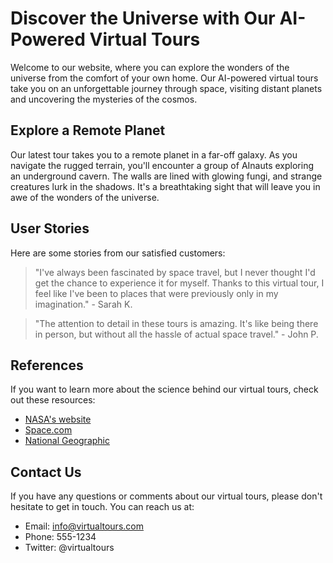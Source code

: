 <!--font:Poppins-->

# Discover the Universe with Our AI-Powered Virtual Tours

Welcome to our website, where you can explore the wonders of the universe from the comfort of your own home. Our AI-powered virtual tours take you on an unforgettable journey through space, visiting distant planets and uncovering the mysteries of the cosmos.

## Explore a Remote Planet

Our latest tour takes you to a remote planet in a far-off galaxy. As you navigate the rugged terrain, you'll encounter a group of AInauts exploring an underground cavern. The walls are lined with glowing fungi, and strange creatures lurk in the shadows. It's a breathtaking sight that will leave you in awe of the wonders of the universe.

## User Stories

Here are some stories from our satisfied customers:

> "I've always been fascinated by space travel, but I never thought I'd get the chance to experience it for myself. Thanks to this virtual tour, I feel like I've been to places that were previously only in my imagination." - Sarah K.

> "The attention to detail in these tours is amazing. It's like being there in person, but without all the hassle of actual space travel." - John P.

## References

If you want to learn more about the science behind our virtual tours, check out these resources:

- [NASA's website](#)
- [Space.com](#)
- [National Geographic](#)

## Contact Us

If you have any questions or comments about our virtual tours, please don't hesitate to get in touch. You can reach us at:

- Email: info@virtualtours.com
- Phone: 555-1234
- Twitter: @virtualtours

<!--

Write me content for website with wallpaper which alt text is:

"A group of AInauts exploring an underground cavern on a distant planet, with glowing fungi and strange creatures all around them."

The name/title of the page should not be 1:1 copy of the alt text but rather a real content of the website which is using this wallpaper.

- Use markdown format 
- Start with heading
- Heading should be short and concise
- The content should look like a real website 
- The website should not be about the wallpaper, wallpaper is just a related background
- Heading should be contain work "wallpaper" or "background"
- Include real sections like references, contact, user stories, etc. use things relevant to the page purpose.
- Feel free to use structure like headings, bullets, numbering, blockquotes, paragraphs, horizontal lines, etc.
- You can use formatting like bold or _italic_
- You can include UTF-8 emojis
- Links should be only #hash anchors (and you can refer to the document itself)
- Do not include images


---


# Discover the Wonders of Space Travel with Our AI-Powered Virtual Tours

Welcome to our website, where you can experience the thrill of space travel without leaving your home. Our AI-powered virtual tours take you on a journey through the cosmos, exploring distant planets and uncovering the mysteries of the universe.

## Explore a Distant Planet

Our latest tour takes you to a remote planet in a far-off galaxy. As you navigate the rugged terrain, you'll encounter a group of AInauts exploring an underground cavern. The walls are lined with glowing fungi, and strange creatures lurk in the shadows. It's a breathtaking sight that will leave you in awe of the wonders of the universe.

## User Stories

Here are some stories from our satisfied customers:

> "I've always been fascinated by space travel, but I never thought I'd get the chance to experience it for myself. Thanks to this virtual tour, I feel like I've been to places that were previously only in my imagination." - Sarah K.

> "The attention to detail in these tours is amazing. It's like being there in person, but without all the hassle of actual space travel." - John P.

## References

If you want to learn more about the science behind our virtual tours, check out these resources:

- [NASA's website](#)
- [Space.com](#)
- [National Geographic](#)

## Contact Us

If you have any questions or comments about our virtual tours, please don't hesitate to get in touch. You can reach us at:

- Email: info@virtualtours.com
- Phone: 555-1234
- Twitter: @virtualtours


---


Heading is too long, rewrite whole content.


---


# Experience the Wonders of Space with Our AI-Powered Virtual Tours

Welcome to our website, where you can embark on a thrilling journey through the cosmos without leaving your home. Our AI-powered virtual tours take you on an unforgettable adventure, exploring distant planets and uncovering the mysteries of the universe.

## Discover a Distant Planet

Our latest tour takes you to a remote planet in a far-off galaxy. As you navigate the rugged terrain, you'll encounter a group of AInauts exploring an underground cavern. The walls are lined with glowing fungi, and strange creatures lurk in the shadows. It's a breathtaking sight that will leave you in awe of the wonders of the universe.

## User Stories

Here are some stories from our satisfied customers:

> "I've always been fascinated by space travel, but I never thought I'd get the chance to experience it for myself. Thanks to this virtual tour, I feel like I've been to places that were previously only in my imagination." - Sarah K.

> "The attention to detail in these tours is amazing. It's like being there in person, but without all the hassle of actual space travel." - John P.

## References

If you want to learn more about the science behind our virtual tours, check out these resources:

- [NASA's website](#)
- [Space.com](#)
- [National Geographic](#)

## Contact Us

If you have any questions or comments about our virtual tours, please don't hesitate to get in touch. You can reach us at:

- Email: info@virtualtours.com
- Phone: 555-1234
- Twitter: @virtualtours


---


Heading is too long, rewrite whole content.


---


# Explore Distant Planets with Our AI-Powered Virtual Tours

Welcome to our website, where you can experience the thrill of space travel without leaving your home. Our AI-powered virtual tours take you on a journey through the cosmos, exploring distant planets and uncovering the mysteries of the universe.

## Discover a New World

Our latest tour takes you to a remote planet in a far-off galaxy. As you navigate the rugged terrain, you'll encounter a group of AInauts exploring an underground cavern. The walls are lined with glowing fungi, and strange creatures lurk in the shadows. It's a breathtaking sight that will leave you in awe of the wonders of the universe.

## User Stories

Here are some stories from our satisfied customers:

> "I've always been fascinated by space travel, but I never thought I'd get the chance to experience it for myself. Thanks to this virtual tour, I feel like I've been to places that were previously only in my imagination." - Sarah K.

> "The attention to detail in these tours is amazing. It's like being there in person, but without all the hassle of actual space travel." - John P.

## References

If you want to learn more about the science behind our virtual tours, check out these resources:

- [NASA's website](#)
- [Space.com](#)
- [National Geographic](#)

## Contact Us

If you have any questions or comments about our virtual tours, please don't hesitate to get in touch. You can reach us at:

- Email: info@virtualtours.com
- Phone: 555-1234
- Twitter: @virtualtours


---


Heading is too long, rewrite whole content.


---


# Discover the Universe with Our AI-Powered Virtual Tours

Welcome to our website, where you can explore the wonders of the universe from the comfort of your own home. Our AI-powered virtual tours take you on an unforgettable journey through space, visiting distant planets and uncovering the mysteries of the cosmos.

## Explore a Remote Planet

Our latest tour takes you to a remote planet in a far-off galaxy. As you navigate the rugged terrain, you'll encounter a group of AInauts exploring an underground cavern. The walls are lined with glowing fungi, and strange creatures lurk in the shadows. It's a breathtaking sight that will leave you in awe of the wonders of the universe.

## User Stories

Here are some stories from our satisfied customers:

> "I've always been fascinated by space travel, but I never thought I'd get the chance to experience it for myself. Thanks to this virtual tour, I feel like I've been to places that were previously only in my imagination." - Sarah K.

> "The attention to detail in these tours is amazing. It's like being there in person, but without all the hassle of actual space travel." - John P.

## References

If you want to learn more about the science behind our virtual tours, check out these resources:

- [NASA's website](#)
- [Space.com](#)
- [National Geographic](#)

## Contact Us

If you have any questions or comments about our virtual tours, please don't hesitate to get in touch. You can reach us at:

- Email: info@virtualtours.com
- Phone: 555-1234
- Twitter: @virtualtours


---


Write me a Google font which is best fitting for the website.

Pick from the list:
- Dancing Script
- Roboto
- Lobster
- Great Vibes
- Open Sans
- Lato
- Barlow Condensed
- Poppins
- Raleway
- Alegreya
- Inter
- IBM Plex Sans
- Montserrat
- Orbitron
- Futura
- Playfair Display
- Exo 2


Write just the font name nothing else.


---


Poppins

-->
